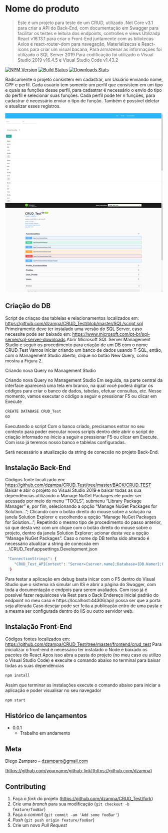# Nome do produto
> Este é um projeto para teste de um CRUD, 
>utilizado .Net Core v3.1 para criar a API do Back-End, com documentação em Swagger para facilitar os testes e leitura dos endpoints, controlles e views
>Utilizadp React v16.13.1 para criar o Front-End juntamente com as biliotecas Axios e react-router-dom para navegação, Materializecss e React-icons para criar um visual bacana, 
>Para armazenar as informações foi utilizado o SQL Server 2019
>Para codificação foi utilizado o Visual Studio 2019 v16.4.5 e Visual Studio Code v1.43.2

[![NPM Version][npm-image]][npm-url]
[![Build Status][travis-image]][travis-url]
[![Downloads Stats][npm-downloads]][npm-url]

Badicamente o projeto consistem em cadastrar, um Usuário enviando nome, CPF e perfil.
Cada usuário tem somente um perfil que consistem em um tipo e quais as funções desse perfil, para cadastrar é necessário o envio do tipo do perfil e selecionar suas funções.
Cada perfil pode ter n funções, para cadastrar é necessário enviar o tipo de função.
Também é possivel deletar e atualizar esses registros.

![](images/inicial.png)
![](images/swagger.png)

## Criação do DB
Script de criaçao das tablelas e relacionamentos localizados em: https://github.com/dzampa/CRUD_Test/blob/master/SQL/script.sql
Primeiramente deve ter instalado uma versão do SQL Server, caso necessite pode ser baixado em: https://www.microsoft.com/pt-br/sql-server/sql-server-downloads
Abrir Microsoft SQL Server Management Studio e seguir os procedimento para criação de um DB com o nome CRUD_Test
Vamos iniciar criando um banco de dados usando T-SQL, então, com o Management Studio aberto, clique no botão New Query, como mostra a Figura 2.

Criando nova Query no Management Studio

Criando nova Query no Management Studio
Em seguida, na parte central da interface aparecerá uma tela em branco, na qual você poderá digitar os códigos para criar o banco de dados, tabelas, efetuar consultas, etc. 
Nesse momento, vamos executar o código a seguir e pressionar F5 ou clicar em Execute
```sh
CREATE DATABASE CRUD_Test
GO
```
Executando o script
Com o banco criado, precisamos entrar no seu contexto para poder executar novos scripts dentro dele
abrir o script de criação informado no ínicio a seguir e pressionar F5 ou clicar em Execute.
Com isso já teremos nosso banco e tablelas configuradas.

Será necessário a atualização da string de conecxão no projeto Back-End.


## Instalação Back-End

Códigos fonte localizado em: https://github.com/dzampa/CRUD_Test/tree/master/BACK/CRUD_TEST
Baixar e abir o projeto no Visual Studio 2019 e baixar todas as sua dependências utilizando o Manage NuGet Packages
ele poder ser acessado por meio do menu “TOOLS”, submenu “Library Package Manager” e, por fim, selecionando a opção “Manage NuGet Packages for Solution...”;
Clicando com o botão direito do mouse sobre a solução na janela Solution Explorer e escolhendo a opção “Manage NuGet Packages for Solution...”;
Repetindo o mesmo tipo de procedimento do passo anterior, só que desta vez com um clique com o botão direito do mouse sobre o projeto, dentro da janela Solution Explorer; acionar desta vez a opção “Manage NuGet Packages”.
Caso o nome dp DB tenha sido alterado é necessário atualizar a string de conecxão em ...\CRUD_Test\appsettings.Development.json
```sh
 "ConnectionStrings": {
    "CRUD_Test_APIContext": "Server={server.name};Database={DB.Namer};User ID={user};Password={password};Trusted_Connection=False;Packet Size=4096;"
  }
```
Para testar a aplicação em debug basta inicar com o F5 dentro do Visual Studio que o sistema irá simular um IIS e abrir a página do Swagger, com toda a documentação e endpois para serem avaliados.
Com isso já é possivel fazer requisicoes via Rest para o Back
Endereço inicial padrão do endpoint no meu caso é https://localhost:44306/api/ possa ser que a porta seja alterada
Caso desejar pode ser feita a publicação entro de uma pasta e a mesma ser configurada dentro do IIS ou outro servidor web.


## Instalação Front-End
Códigos fontes localizados em: https://github.com/dzampa/CRUD_Test/tree/master/frontend/crud_test
Para inicializar o front-end é necessário ter instalado o Node e baixado os pacotes do React
Apos isso abra a pasta do projeto (no meu caso eu utilizo o Visual Studio Code) e execulte o comando abaixo no terminal para baixar todas as suas dependências 
```sh
npm install 
```
Assim que terminar as instalações execute o comando abaixo para iniciar a aplicação e poder visualisar no seu navegador
```sh
npm start 
```

## Histórico de lançamentos

* 0.0.1
    * Trabalho em andamento

## Meta

Diego Zamparo – dzamparo@gmail.com

[https://github.com/yourname/github-link](https://github.com/dzampa)

## Contributing

1. Faça o _fork_ do projeto (<https://github.com/dzampa/CRUD_Test/fork>)
2. Crie uma _branch_ para sua modificação (`git checkout -b feature/fooBar`)
3. Faça o _commit_ (`git commit -am 'Add some fooBar'`)
4. _Push_ (`git push origin feature/fooBar`)
5. Crie um novo _Pull Request_

[npm-image]: https://img.shields.io/npm/v/datadog-metrics.svg?style=flat-square
[npm-url]: https://npmjs.org/package/datadog-metrics
[npm-downloads]: https://img.shields.io/npm/dm/datadog-metrics.svg?style=flat-square
[travis-image]: https://img.shields.io/travis/dbader/node-datadog-metrics/master.svg?style=flat-square
[travis-url]: https://travis-ci.org/dbader/node-datadog-metrics
[wiki]: https://github.com/seunome/seuprojeto/wiki
